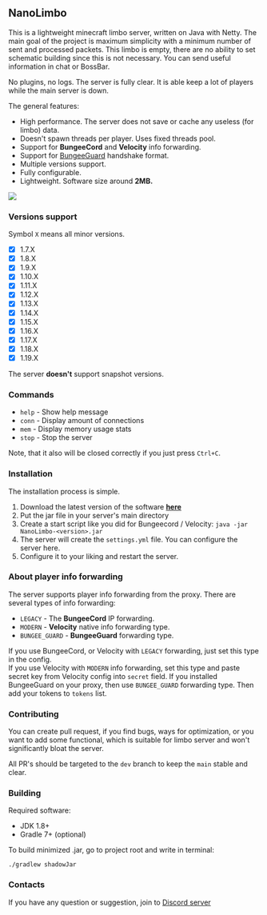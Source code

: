 ## NanoLimbo

This is a lightweight minecraft limbo server, written on Java with Netty.
The main goal of the project is maximum simplicity with a minimum number of sent and processed packets.
This limbo is empty, there are no ability to set schematic building since
this is not necessary. You can send useful information in chat or BossBar.

No plugins, no logs. The server is fully clear. It is able keep a lot of players while the main server is down.

The general features:
* High performance. The server does not save or cache any useless (for limbo) data.
* Doesn't spawn threads per player. Uses fixed threads pool.
* Support for **BungeeCord** and **Velocity** info forwarding.
* Support for [BungeeGuard](https://www.spigotmc.org/resources/79601/) handshake format.
* Multiple versions support.
* Fully configurable.
* Lightweight. Software size around **2MB.**

![](https://i.imgur.com/sT8p1Gz.png)

### Versions support

Symbol `X` means all minor versions.

- [x] 1.7.X
- [x] 1.8.X
- [x] 1.9.X
- [x] 1.10.X
- [x] 1.11.X
- [x] 1.12.X
- [x] 1.13.X
- [x] 1.14.X
- [x] 1.15.X
- [x] 1.16.X
- [x] 1.17.X
- [x] 1.18.X
- [x] 1.19.X

The server **doesn't** support snapshot versions.

### Commands

* `help` - Show help message
* `conn` - Display amount of connections
* `mem` - Display memory usage stats
* `stop` - Stop the server

Note, that it also will be closed correctly if you just press `Ctrl+C`.

### Installation

The installation process is simple.

1. Download the latest version of the software **[here](https://github.com/Nan1t/NanoLimbo/releases)**
2. Put the jar file in your server's main directory
3. Create a start script like you did for Bungeecord / Velocity:
   `java -jar NanoLimbo-<version>.jar`
4. The server will create the `settings.yml` file. You can configure the server here.
5. Configure it to your liking and restart the server.

### About player info forwarding

The server supports player info forwarding from the proxy. There are several types of info forwarding:

* `LEGACY` - The **BungeeCord** IP forwarding.
* `MODERN` - **Velocity** native info forwarding type.
* `BUNGEE_GUARD` - **BungeeGuard** forwarding type.

If you use BungeeCord, or Velocity with `LEGACY` forwarding, just set this type in the config.  
If you use Velocity with `MODERN` info forwarding, set this type and paste secret key from Velocity
config into `secret` field.
If you installed BungeeGuard on your proxy, then use `BUNGEE_GUARD` forwarding type.
Then add your tokens to `tokens` list.

### Contributing

You can create pull request, if you find bugs, ways for optimization, or you want to add some functional,
which is suitable for limbo server and won't significantly bloat the server.

All PR's should be targeted to the `dev` branch to keep the `main` stable and clear.

### Building

Required software:

* JDK 1.8+
* Gradle 7+ (optional)

To build minimized .jar, go to project root and write in terminal:

```
./gradlew shadowJar
```

### Contacts

If you have any question or suggestion, join to [Discord server](https://discord.gg/4VGP3Gv)
